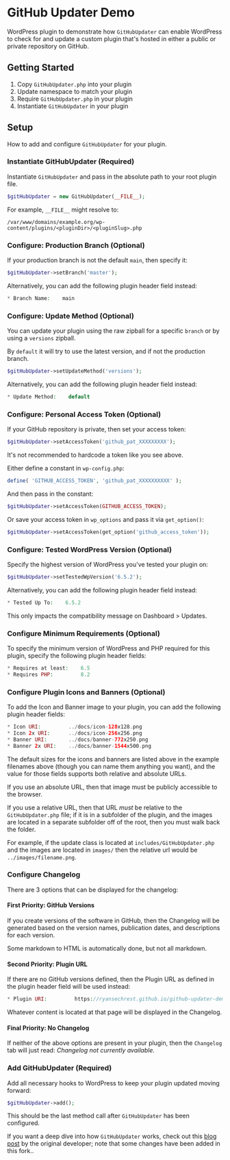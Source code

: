 # GitHub Updater Demo

WordPress plugin to demonstrate how `GitHubUpdater` can enable WordPress to check for and update a custom plugin that's hosted in either a public or private repository on GitHub.

## Getting Started

1. Copy `GitHubUpdater.php` into your plugin
2. Update namespace to match your plugin
3. Require `GitHubUpdater.php` in your plugin
4. Instantiate `GitHubUpdater` in your plugin

## Setup

How to add and configure `GitHubUpdater` for your plugin.

### Instantiate GitHubUpdater (Required)

Instantiate `GitHubUpdater` and pass in the absolute path to your root plugin file.

```php
$gitHubUpdater = new GitHubUpdater(__FILE__);
```

For example, `__FILE__` might resolve to:

```
/var/www/domains/example.org/wp-content/plugins/<pluginDir>/<pluginSlug>.php
```

### Configure: Production Branch (Optional)

If your production branch is not the default `main`, then specify it:

```php
$gitHubUpdater->setBranch('master');
```
Alternatively, you can add the following plugin header field instead:

```php
* Branch Name:    main
```

### Configure: Update Method (Optional)

You can update your plugin using the raw zipball for a specific `branch` or by using a `versions` zipball.

By `default` it will try to use the latest version, and if not the production branch.

```php
$gitHubUpdater->setUpdateMethod('versions');
```
Alternatively, you can add the following plugin header field instead:

```php
* Update Method:    default
```

### Configure: Personal Access Token (Optional)

If your GitHub repository is private, then set your access token:

```php
$gitHubUpdater->setAccessToken('github_pat_XXXXXXXXX');
```

It's not recommended to hardcode a token like you see above.

Either define a constant in `wp-config.php`:

```php
define( 'GITHUB_ACCESS_TOKEN', 'github_pat_XXXXXXXXXX' );
```

And then pass in the constant:

```php
$gitHubUpdater->setAccessToken(GITHUB_ACCESS_TOKEN);
```

Or save your access token in `wp_options` and pass it via `get_option()`:

```php
$gitHubUpdater->setAccessToken(get_option('github_access_token'));
```

### Configure: Tested WordPress Version (Optional)

Specify the highest version of WordPress you've tested your plugin on:

```php
$gitHubUpdater->setTestedWpVersion('6.5.2');
```

Alternatively, you can add the following plugin header field instead:

```php
* Tested Up To:    6.5.2
```

This only impacts the compatibility message on Dashboard > Updates.

### Configure Minimum Requirements (Optional)

To specify the minimum version of WordPress and PHP required for this plugin, specify the following plugin header fields:

```php
* Requires at least:    6.5
* Requires PHP:         8.2
```

### Configure Plugin Icons and Banners (Optional)

To add the Icon and Banner image to your plugin, you can add the following plugin header fields:

```php
* Icon URI:         ../docs/icon-128x128.png
* Icon 2x URI:      ../docs/icon-256x256.png
* Banner URI:       ../docs/banner-772x250.png
* Banner 2x URI:    ../docs/banner-1544x500.png
```

The default sizes for the icons and banners are listed above in the example filenames above (though you can name them anything you want), and the value for those fields supports both relative and absolute URLs. 

If you use an absolute URL, then that image must be publicly accessible to the browser. 

If you use a relative URL, then that URL *must* be relative to the `GitHubUpdater.php` file; if it is in a subfolder of the plugin, and the images are located in a separate subfolder off of the root, then you must walk back the folder.

For example, if the update class is located at `includes/GitHubUpdater.php` and the images are located in `images/` then the relative url would be `../images/filename.png`. 

### Configure Changelog

There are 3 options that can be displayed for the changelog:

#### First Priority: GitHub Versions

If you create versions of the software in GitHub, then the Changelog will be generated based on the version names, publication dates, and descriptions for each version. 

Some markdown to HTML is automatically done, but not all markdown.

#### Second Priority: Plugin URL

If there are no GitHub versions defined, then the Plugin URL as defined in the plugin header field will be used instead:
```php
* Plugin URI:         https://ryansechrest.github.io/github-updater-demo
```
Whatever content is located at that page will be displayed in the Changelog.

#### Final Priority: No Changelog

If neither of the above options are present in your plugin, then the `Changelog` tab will just read: _Changelog not currently available._

### Add GitHubUpdater (Required)

Add all necessary hooks to WordPress to keep your plugin updated moving forward:

```php
$gitHubUpdater->add();
```

This should be the last method call after `GitHubUpdater` has been configured.

If you want a deep dive into how `GitHubUpdater` works, check out this [blog post](https://ryansechrest.com/2024/04/how-to-enable-wordpress-to-update-your-custom-plugin-hosted-on-github/) by the original developer; note that some changes have been added in this fork..